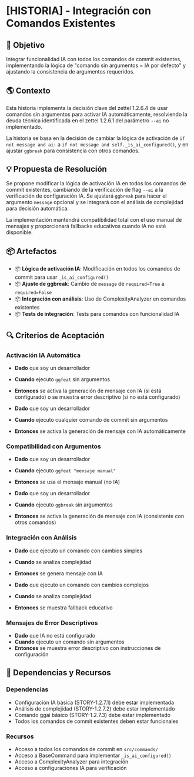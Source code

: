 # [HISTORIA] - Integración con Comandos Existentes

## 🎯 Objetivo

Integrar funcionalidad IA con todos los comandos de commit existentes, implementando la lógica de "comando sin argumentos = IA por defecto" y ajustando la consistencia de argumentos requeridos.

## 🌎 Contexto

Esta historia implementa la decisión clave del zettel 1.2.6.4 de usar comandos sin argumentos para activar IA automáticamente, resolviendo la deuda técnica identificada en el zettel 1.2.6.1 del parámetro `--ai` no implementado.

La historia se basa en la decisión de cambiar la lógica de activación de `if not message and ai:` a `if not message and self._is_ai_configured()`, y en ajustar `ggbreak` para consistencia con otros comandos.

## 💡 Propuesta de Resolución

Se propone modificar la lógica de activación IA en todos los comandos de commit existentes, cambiando de la verificación de flag `--ai` a la verificación de configuración IA. Se ajustará `ggbreak` para hacer el argumento `message` opcional y se integrará con el análisis de complejidad para decisión automática.

La implementación mantendrá compatibilidad total con el uso manual de mensajes y proporcionará fallbacks educativos cuando IA no esté disponible.

## 📦 Artefactos

- 📦 **Lógica de activación IA**: Modificación en todos los comandos de commit para usar `_is_ai_configured()`
- 📦 **Ajuste de ggbreak**: Cambio de `message` de `required=True` a `required=False`
- 📦 **Integración con análisis**: Uso de ComplexityAnalyzer en comandos existentes
- 📦 **Tests de integración**: Tests para comandos con funcionalidad IA

## 🔍 Criterios de Aceptación

### **Activación IA Automática**
- **Dado** que soy un desarrollador
- **Cuando** ejecuto `ggfeat` sin argumentos
- **Entonces** se activa la generación de mensaje con IA (si está configurado) o se muestra error descriptivo (si no está configurado)

- **Dado** que soy un desarrollador
- **Cuando** ejecuto cualquier comando de commit sin argumentos
- **Entonces** se activa la generación de mensaje con IA automáticamente

### **Compatibilidad con Argumentos**
- **Dado** que soy un desarrollador
- **Cuando** ejecuto `ggfeat "mensaje manual"`
- **Entonces** se usa el mensaje manual (no IA)

- **Dado** que soy un desarrollador
- **Cuando** ejecuto `ggbreak` sin argumentos
- **Entonces** se activa la generación de mensaje con IA (consistente con otros comandos)

### **Integración con Análisis**
- **Dado** que ejecuto un comando con cambios simples
- **Cuando** se analiza complejidad
- **Entonces** se genera mensaje con IA

- **Dado** que ejecuto un comando con cambios complejos
- **Cuando** se analiza complejidad
- **Entonces** se muestra fallback educativo

### **Mensajes de Error Descriptivos**
- **Dado** que IA no está configurado
- **Cuando** ejecuto un comando sin argumentos
- **Entonces** se muestra error descriptivo con instrucciones de configuración

## 🔗 Dependencias y Recursos

### Dependencias
- Configuración IA básica (STORY-1.2.7.1) debe estar implementada
- Análisis de complejidad (STORY-1.2.7.2) debe estar implementado
- Comando ggai básico (STORY-1.2.7.3) debe estar implementado
- Todos los comandos de commit existentes deben estar funcionales

### Recursos
- Acceso a todos los comandos de commit en `src/commands/`
- Acceso a BaseCommand para implementar `_is_ai_configured()`
- Acceso a ComplexityAnalyzer para integración
- Acceso a configuraciones IA para verificación
